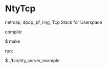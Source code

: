 # NtyTcp
netmap, dpdp, pf_ring, Tcp Stack for Userspace 

compile:

$ make



run:

$ ./bin/nty_server_example




